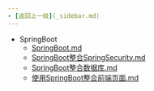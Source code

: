 ```yaml
---
- [返回上一级](_sidebar.md) 
---
```

- SpringBoot
	 - [SpringBoot.md](backend/SpringBoot/SpringBoot.md)
	 - [SpringBoot整合SpringSecurity.md](backend/SpringBoot/SpringBoot整合SpringSecurity.md)
	 - [SpringBoot整合数据库.md](backend/SpringBoot/SpringBoot整合数据库.md)
	 - [使用SpringBoot整合前端页面.md](backend/SpringBoot/使用SpringBoot整合前端页面.md)

